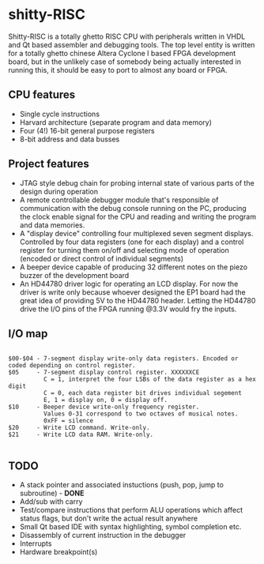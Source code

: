 shitty-RISC
===========

Shitty-RISC is a totally ghetto RISC CPU with peripherals written in VHDL and Qt based assembler and debugging tools. The top level entity is written for a totally ghetto chinese Altera Cyclone I based FPGA development board, but in the unlikely case of somebody being actually interested in running this, it should be easy to port to almost any board or FPGA.

CPU features
------------
* Single cycle instructions
* Harvard architecture (separate program and data memory)
* Four (4!) 16-bit general purpose registers
* 8-bit address and data busses

Project features
----------------
* JTAG style debug chain for probing internal state of various parts of the design during operation
* A remote controllable debugger module that's responsible of communication with the debug console running on the PC, producing the clock enable signal for the CPU and reading and writing the program and data memories.  
* A "display device" controlling four multiplexed seven segment displays. Controlled by four data registers (one for each display) and a control register for turning them on/off and selecting mode of operation (encoded or direct control of individual segments)
* A beeper device capable of producing 32 different notes on the piezo buzzer of the development board
* An HD44780 driver logic for operating an LCD display. For now the driver is write only because whoever designed the EP1 board had the great idea of providing 5V to the HD44780 header. Letting the HD44780 drive the I/O pins of the FPGA running @3.3V would fry the inputs. 

I/O map
------
<pre><code>
$00-$04 - 7-segment display write-only data registers. Encoded or coded depending on control register.
$05     - 7-segment display control register. XXXXXXCE
          C = 1, interpret the four LSBs of the data register as a hex digit
          C = 0, each data register bit drives individual segement
          E, 1 = display on, 0 = display off.
$10     - Beeper device write-only frequency register. 
          Values 0-31 correspond to two octaves of musical notes.
          0xFF = silence
$20     - Write LCD command. Write-only.
$21     - Write LCD data RAM. Write-only.
          
</code></pre>


TODO
----

* A stack pointer and associated instuctions (push, pop, jump to subroutine) - **DONE**
* Add/sub with carry
* Test/compare instructions that perform ALU operations which affect status flags, but don't write the actual result anywhere
* Small Qt based IDE with syntax highlighting, symbol completion etc.
* Disassembly of current instruction in the debugger
* Interrupts
* Hardware breakpoint(s)

